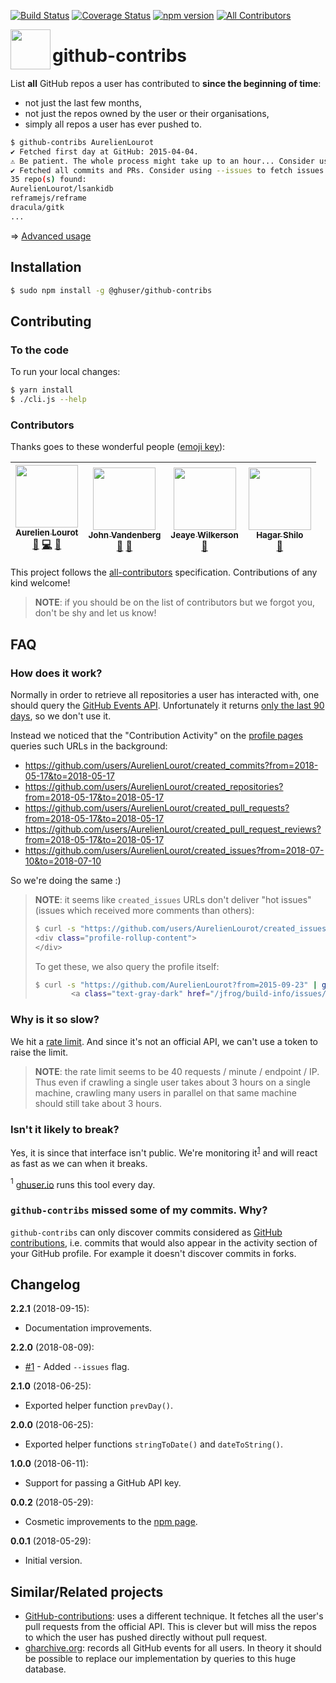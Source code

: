 [![Build Status](https://travis-ci.org/ghuser-io/github-contribs.svg?branch=master)](https://travis-ci.org/ghuser-io/github-contribs)
[![Coverage Status](https://codecov.io/gh/ghuser-io/github-contribs/branch/master/graph/badge.svg)](https://codecov.io/gh/ghuser-io/github-contribs)
[![npm version](https://rawgit.com/ghuser-io/github-contribs/master/thirdparty/badges/npm.svg)](https://www.npmjs.com/package/@ghuser/github-contribs)
[![All Contributors](https://img.shields.io/badge/all_contributors-4-orange.svg?style=flat-square)](#contributors)

[<img src="https://rawgit.com/ghuser-io/github-contribs/master/thirdparty/octicons/repo.svg" align="left" width="64" height="64">](https://github.com/ghuser-io/github-contribs)

# github-contribs

List **all** GitHub repos a user has contributed to **since the beginning of time**:

* not just the last few months,
* not just the repos owned by the user or their organisations,
* simply all repos a user has ever pushed to.

```bash
$ github-contribs AurelienLourot
✔ Fetched first day at GitHub: 2015-04-04.
⚠ Be patient. The whole process might take up to an hour... Consider using --since and/or --until
✔ Fetched all commits and PRs. Consider using --issues to fetch issues as well.
35 repo(s) found:
AurelienLourot/lsankidb
reframejs/reframe
dracula/gitk
...
```

⇒ [Advanced usage](https://github.com/ghuser-io/github-contribs/tree/master/docs/advanced.md)

## Installation

```bash
$ sudo npm install -g @ghuser/github-contribs
```

## Contributing

### To the code

To run your local changes:

```bash
$ yarn install
$ ./cli.js --help
```

### Contributors

Thanks goes to these wonderful people ([emoji key](https://github.com/kentcdodds/all-contributors#emoji-key)):

<!-- ALL-CONTRIBUTORS-LIST:START - Do not remove or modify this section -->
<!-- prettier-ignore -->
| [<img src="https://avatars1.githubusercontent.com/u/11795312?v=4" width="100px;"/><br /><sub><b>Aurelien Lourot</b></sub>](https://ghuser.io/AurelienLourot)<br />[💬](#question-AurelienLourot "Answering Questions") [💻](https://github.com/ghuser-io/github-contribs/commits?author=AurelienLourot "Code") [📖](https://github.com/ghuser-io/github-contribs/commits?author=AurelienLourot "Documentation") | [<img src="https://avatars1.githubusercontent.com/u/15092?v=4" width="100px;"/><br /><sub><b>John Vandenberg</b></sub>](https://jayvdb.github.io/)<br />[🐛](https://github.com/ghuser-io/github-contribs/issues?q=author%3Ajayvdb "Bug reports") [🤔](#ideas-jayvdb "Ideas, Planning, & Feedback") | [<img src="https://avatars1.githubusercontent.com/u/1057635?v=4" width="100px;"/><br /><sub><b>Jeaye Wilkerson</b></sub>](https://jeaye.com)<br />[🐛](https://github.com/ghuser-io/github-contribs/issues?q=author%3Ajeaye "Bug reports") | [<img src="https://avatars1.githubusercontent.com/u/18241007?v=4" width="100px;"/><br /><sub><b>Hagar Shilo</b></sub>](http://mandala.hagarsh.com)<br />[🤔](#ideas-strayblues "Ideas, Planning, & Feedback") |
| :---: | :---: | :---: | :---: |
<!-- ALL-CONTRIBUTORS-LIST:END -->

This project follows the [all-contributors](https://github.com/kentcdodds/all-contributors) specification. Contributions of any kind welcome!

> **NOTE**: if you should be on the list of contributors but we forgot you, don't be shy and let us
> know!

## FAQ

### How does it work?

Normally in order to retrieve all repositories a user has interacted with, one should query the
[GitHub Events API](https://stackoverflow.com/a/37554614/1855917). Unfortunately it returns
[only the last 90 days](https://stackoverflow.com/a/38274468/1855917), so we don't use it.

Instead we noticed that the "Contribution Activity" on the
[profile pages](https://github.com/AurelienLourot) queries such URLs in the background:

* https://github.com/users/AurelienLourot/created_commits?from=2018-05-17&to=2018-05-17
* https://github.com/users/AurelienLourot/created_repositories?from=2018-05-17&to=2018-05-17
* https://github.com/users/AurelienLourot/created_pull_requests?from=2018-05-17&to=2018-05-17
* https://github.com/users/AurelienLourot/created_pull_request_reviews?from=2018-05-17&to=2018-05-17
* https://github.com/users/AurelienLourot/created_issues?from=2018-07-10&to=2018-07-10

So we're doing the same :)

> **NOTE**: it seems like `created_issues` URLs don't deliver "hot issues" (issues which received
> more comments than others):
>
> ```bash
> $ curl -s "https://github.com/users/AurelienLourot/created_issues?from=2015-09-23&to=2015-09-23"
> <div class="profile-rollup-content">
> </div>
> ```
>
> To get these, we also query the profile itself:
>
> ```bash
> $ curl -s "https://github.com/AurelienLourot?from=2015-09-23" | grep issues/
>         <a class="text-gray-dark" href="/jfrog/build-info/issues/60">Publish properties aren&#39;t used by build-info-extractor-gradle?</a>
> ```

### Why is it so slow?

We hit a [rate limit](https://en.wikipedia.org/wiki/Rate_limiting). And since it's not an official
API, we can't use a token to raise the limit.

> **NOTE**: the rate limit seems to be 40 requests / minute / endpoint / IP. Thus even if crawling a
> single user takes about 3 hours on a single machine, crawling many users in parallel on that same
> machine should still take about 3 hours.

### Isn't it likely to break?

Yes, it is since that interface isn't public. We're monitoring it<sup>[1](#footnote1)</sup> and will
react as fast as we can when it breaks.

<a name="footnote1"><sup>1</sup></a> [ghuser.io](https://github.com/ghuser-io/ghuser.io) runs
this tool every day.<br/>

### `github-contribs` missed some of my commits. Why?

`github-contribs` can only discover commits considered as
[GitHub contributions](https://help.github.com/articles/why-are-my-contributions-not-showing-up-on-my-profile/#commits),
i.e. commits that would also appear in the activity section of your GitHub profile. For example it
doesn't discover commits in forks.

## Changelog

**2.2.1** (2018-09-15):
  * Documentation improvements.

**2.2.0** (2018-08-09):
  * [#1](https://github.com/ghuser-io/github-contribs/issues/1) - Added `--issues` flag.

**2.1.0** (2018-06-25):
  * Exported helper function `prevDay()`.

**2.0.0** (2018-06-25):
  * Exported helper functions `stringToDate()` and `dateToString()`.

**1.0.0** (2018-06-11):
  * Support for passing a GitHub API key.

**0.0.2** (2018-05-29):
  * Cosmetic improvements to the [npm page](https://www.npmjs.com/package/@ghuser/github-contribs).

**0.0.1** (2018-05-29):
  * Initial version.

## Similar/Related projects

* [GitHub-contributions](https://github.com/faheel/GitHub-contributions): uses a different
  technique. It fetches all the user's pull requests from the official API. This is clever but will
  miss the repos to which the user has pushed directly without pull request.
* [gharchive.org](https://www.gharchive.org/): records all GitHub events for all users. In theory it
  should be possible to replace our implementation by queries to this huge database.
